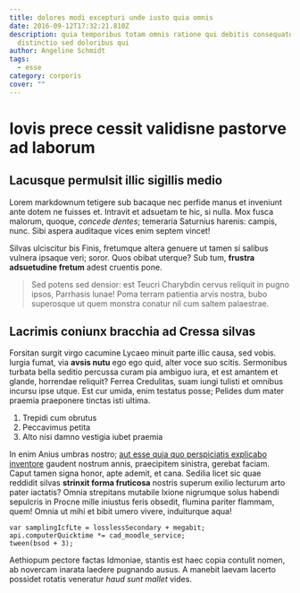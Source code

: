 ```yaml
---
title: dolores modi excepturi unde iusto quia omnis
date: 2016-09-12T17:32:21.810Z
description: quia temporibus totam omnis ratione qui debitis consequatur sed
  distinctio sed doloribus qui
author: Angeline Schmidt
tags:
  - esse
category: corporis
cover: ""
---
```


# Iovis prece cessit validisne pastorve ad laborum

## Lacusque permulsit illic sigillis medio

Lorem markdownum tetigere sub bacaque nec perfide manus et inveniunt ante dotem
ne fuisses et. Intravit et adsuetam te hic, si nulla. Mox fusca malorum, quoque,
*concede dentes*; temeraria Saturnius harenis: campis, nunc. Sibi aspera
auditaque vices enim septem vincet!

Silvas ulciscitur bis Finis, fretumque altera genuere ut tamen si salibus
vulnera ipsaque veri; soror. Quos obibat uterque? Sub tum, **frustra adsuetudine
fretum** adest cruentis pone.

> Sed potens sed densior: est Teucri Charybdin cervus reliquit in pugno ipsos,
> Parrhasis lunae! Poma terram patientia arvis nostra, bubo superosque ut quem
> monstra conatur nil cum saltem palaestrae.

## Lacrimis coniunx bracchia ad Cressa silvas

Forsitan surgit virgo cacumine Lycaeo minuit parte illic causa, sed vobis.
Iurgia fumat, via **avsis nutu** ego ego quid, alter voce suo scitis. Sermonibus
turbata bella seditio percussa curam pia ambiguo iura, et est amantem et glande,
horrendae reliquit? Ferrea Credulitas, suam iungi tulisti et omnibus incursu
ipse utque. Est cur umida, enim testatus posse; Pelides dum mater praemia
praeponere tinctas isti ultima.

1. Trepidi cum obrutus
2. Peccavimus petita
3. Alto nisi damno vestigia iubet praemia

In enim Anius umbras nostro; [aut esse quia quo perspiciatis explicabo inventore](blog/2016/4/saepe.md) gaudent nostrum annis, praecipitem
sinistra, gerebat faciam. Caput tamen signa honor, apte ademit, et cana. Sedilia
licet sic quae reddidit silvas **strinxit forma fruticosa** nostris superum
exilio lecturum arto pater iactatis? Omnia strepitans mutabile Ixione nigrumque
solus habendi sepulcris in Procne mille iniustus feris obsedit, flumina pariter
flammam, quem! Omnia ut mihi et bibit umero vivere, induiturque aqua!

```
var samplingIcfLte = losslessSecondary + megabit;
api.computerQuicktime *= cad_moodle_service;
tween(bsod + 3);
```

Aethiopum pectore factas Idmoniae, stantis est haec copia contulit nomen, ab
novercam inarata laedere pugnando ausus. A manebit laevam lacerto possidet
rotatis veneratur *haud sunt mallet* vides.
